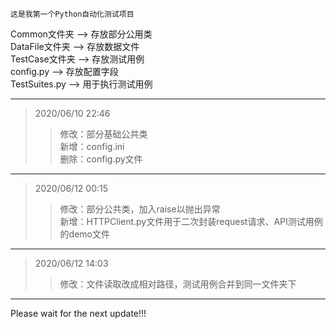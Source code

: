 	这是我第一个Python自动化测试项目
Common文件夹   ——> 存放部分公用类  
DataFile文件夹 ——> 存放数据文件  
TestCase文件夹 ——> 存放测试用例  
config.py      ——> 存放配置字段  
TestSuites.py  ——> 用于执行测试用例  
***
>2020/06/10 22:46
>>修改：部分基础公共类  
>>新增：config.ini  
>>删除：config.py文件  
***
>2020/06/12 00:15
>>修改：部分公共类，加入raise以抛出异常  
>>新增：HTTPClient.py文件用于二次封装request请求、API测试用例的demo文件  
***
>2020/06/12 14:03  
>>修改：文件读取改成相对路径，测试用例合并到同一文件夹下
***
Please wait for the next update!!!
